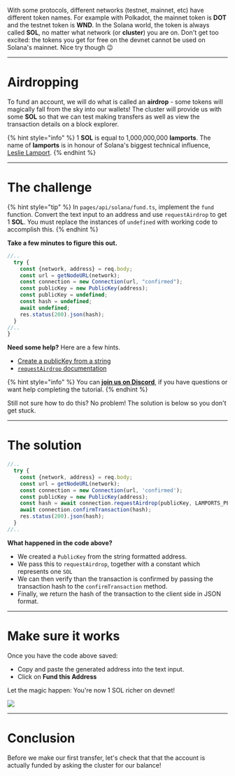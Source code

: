 With some protocols, different networks (testnet, mainnet, etc) have different token names. For example with Polkadot, the mainnet token is **DOT** and the testnet token is **WND**. In the Solana world, the token is always called **SOL**, no matter what network (or **cluster**) you are on. Don't get too excited: the tokens you get for free on the devnet cannot be used on Solana's mainnet. Nice try though 😉

----------------------------------

# Airdropping

To fund an account, we will do what is called an **airdrop** - some tokens will magically fall from the sky into our wallets! The cluster will provide us with some **SOL** so that we can test making transfers as well as view the transaction details on a block explorer.

{% hint style="info" %}
1 **SOL** is equal to 1,000,000,000 **lamports**. The name of **lamports** is in honour of Solana's biggest technical influence, [Leslie Lamport](https://en.wikipedia.org/wiki/Leslie_Lamport).
{% endhint %}

----------------------------------

# The challenge

{% hint style="tip" %}
In `pages/api/solana/fund.ts`, implement the `fund` function. Convert the text input to an address and use `requestAirdrop` to get 1 **SOL**. You must replace the instances of `undefined` with working code to accomplish this.
{% endhint %}

**Take a few minutes to figure this out.**

```typescript
//..
  try {
    const {network, address} = req.body;
    const url = getNodeURL(network);
    const connection = new Connection(url, "confirmed");
    const publicKey = new PublicKey(address);
    const publicKey = undefined;
    const hash = undefined;
    await undefined;
    res.status(200).json(hash);
  }
//..
}
```

**Need some help?** Here are a few hints.
* [Create a publicKey from a string](https://solana-labs.github.io/solana-web3.js/classes/PublicKey.html#constructor)  
* [`requestAirdrop` documentation](https://solana-labs.github.io/solana-web3.js/classes/Connection.html#requestairdrop)


{% hint style="info" %}
You can [**join us on Discord**](https://discord.gg/fszyM7K), if you have questions or want help completing the tutorial.
{% endhint %}

Still not sure how to do this? No problem! The solution is below so you don't get stuck.

----------------------------------

# The solution

```typescript
//..
  try {
    const {network, address} = req.body;
    const url = getNodeURL(network);
    const connection = new Connection(url, 'confirmed');
    const publicKey = new PublicKey(address);
    const hash = await connection.requestAirdrop(publicKey, LAMPORTS_PER_SOL);
    await connection.confirmTransaction(hash);
    res.status(200).json(hash);
  }
//..
```

**What happened in the code above?**

* We created a `PublicKey` from the string formatted address.
* We pass this to `requestAirdrop`, together with a constant which represents one `SOL`
* We can then verify than the transaction is confirmed by passing the transaction hash to the `confirmTransaction` method.
* Finally, we return the hash of the transaction to the client side in JSON format.

----------------------------------

# Make sure it works

Once you have the code above saved:
* Copy and paste the generated address into the text input.   
* Click on **Fund this Address** 

Let the magic happen: You're now 1 SOL richer on devnet!

![](../../../.gitbook/assets/pathways/solana/solana-fund.gif)

----------------------------------

# Conclusion

Before we make our first transfer, let's check that that the account is actually funded by asking the cluster for our balance!
